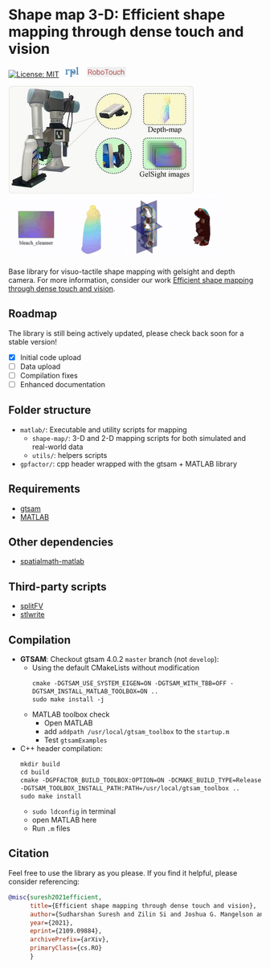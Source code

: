 # Shape map 3-D: Efficient shape mapping through dense touch and vision

[![License: MIT](https://img.shields.io/badge/License-MIT-yellow.svg)](https://opensource.org/licenses/MIT) &nbsp; <img height="20" src="media/rpl.png" alt="RPL-logo" /> &nbsp;&nbsp; <img height="20" src="media/robotouch.png" alt="Robotouch-logo" />

![cover](/media/cover.jpg) &nbsp;&nbsp;&nbsp; ![shape-map](/media/shape-map.gif)

Base library for visuo-tactile shape mapping with gelsight and depth camera. For more information, consider our work [Efficient shape mapping through dense touch and vision](https://www.cs.cmu.edu/~sudhars1/shape-map/). 

## Roadmap
The library is still being actively updated, please check back soon for a stable version!
- [x] Initial code upload
- [ ] Data upload 
- [ ] Compilation fixes
- [ ] Enhanced documentation

## Folder structure
- `matlab/`: Executable and utility scripts for mapping
  - `shape-map/`: 3-D and 2-D mapping scripts for both simulated and real-world data
  - `utils/`: helpers scripts 
- `gpfactor/`: cpp header wrapped with the gtsam + MATLAB library

## Requirements
- [gtsam](https://github.com/borglab/gtsam)
- [MATLAB](https://www.mathworks.com/products/matlab.html)

## Other dependencies
- [spatialmath-matlab](https://github.com/petercorke/spatialmath-matlab)

## Third-party scripts
- [splitFV](https://www.mathworks.com/matlabcentral/fileexchange/27667-splitfv-split-a-mesh)
- [stlwrite](https://www.mathworks.com/matlabcentral/fileexchange/20922-stlwrite-write-ascii-or-binary-stl-files)

## Compilation
- **GTSAM**: Checkout gtsam 4.0.2 `master` branch (not `develop`):
    - Using the default CMakeLists without modification
        ```
        cmake -DGTSAM_USE_SYSTEM_EIGEN=ON -DGTSAM_WITH_TBB=OFF -DGTSAM_INSTALL_MATLAB_TOOLBOX=ON ..
        sudo make install -j
        ```
    - MATLAB toolbox check
        - Open MATLAB
        - add `addpath /usr/local/gtsam_toolbox` to the `startup.m`
        - Test `gtsamExamples`
- C++ header compilation:
    ```
    mkdir build 
    cd build
    cmake -DGPFACTOR_BUILD_TOOLBOX:OPTION=ON -DCMAKE_BUILD_TYPE=Release -DGTSAM_TOOLBOX_INSTALL_PATH:PATH=/usr/local/gtsam_toolbox ..
    sudo make install 
    ```
    - `sudo ldconfig` in terminal
    - open MATLAB here
    - Run `.m` files

## Citation 
Feel free to use the library as you please. If you find it helpful, please consider referencing: 

```BibTeX
@misc{suresh2021efficient,
      title={Efficient shape mapping through dense touch and vision}, 
      author={Sudharshan Suresh and Zilin Si and Joshua G. Mangelson and Wenzhen Yuan and Michael Kaess},
      year={2021},
      eprint={2109.09884},
      archivePrefix={arXiv},
      primaryClass={cs.RO}
      }
```

